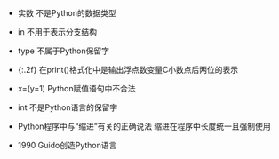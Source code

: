 -  实数  不是Python的数据类型

-  in    不用于表示分支结构

-  type  不属于Python保留字

-  {:.2f}  在print()格式化中是输出浮点数变量C小数点后两位的表示

-  x=(y=1)   Python赋值语句中不合法

-  int  不是Python语言的保留字

-  Python程序中与“缩进”有关的正确说法     缩进在程序中长度统一且强制使用

-  1990  Guido创造Python语言
